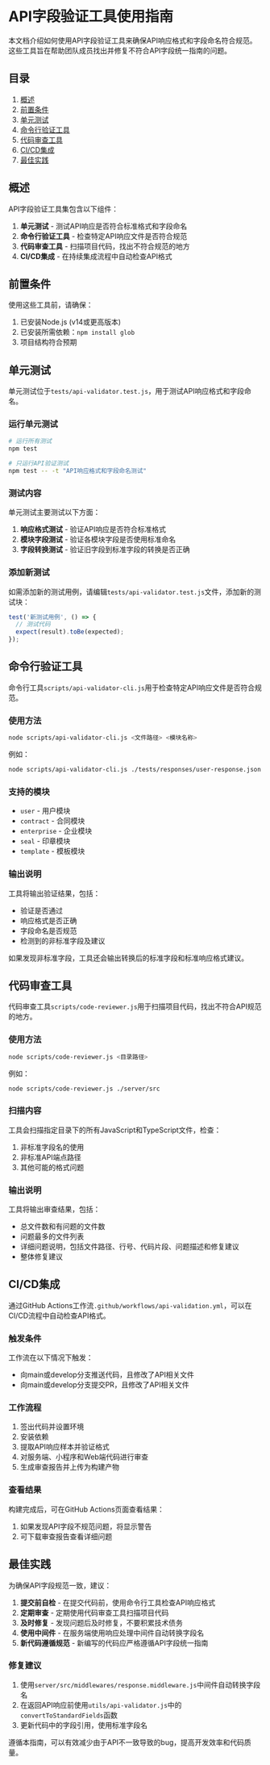 # API字段验证工具使用指南

本文档介绍如何使用API字段验证工具来确保API响应格式和字段命名符合规范。这些工具旨在帮助团队成员找出并修复不符合API字段统一指南的问题。

## 目录

1. [概述](#概述)
2. [前置条件](#前置条件)
3. [单元测试](#单元测试)
4. [命令行验证工具](#命令行验证工具)
5. [代码审查工具](#代码审查工具)
6. [CI/CD集成](#cicd集成)
7. [最佳实践](#最佳实践)

## 概述

API字段验证工具集包含以下组件：

1. **单元测试** - 测试API响应是否符合标准格式和字段命名
2. **命令行验证工具** - 检查特定API响应文件是否符合规范
3. **代码审查工具** - 扫描项目代码，找出不符合规范的地方
4. **CI/CD集成** - 在持续集成流程中自动检查API格式

## 前置条件

使用这些工具前，请确保：

1. 已安装Node.js (v14或更高版本)
2. 已安装所需依赖：`npm install glob`
3. 项目结构符合预期

## 单元测试

单元测试位于`tests/api-validator.test.js`，用于测试API响应格式和字段命名。

### 运行单元测试

```bash
# 运行所有测试
npm test

# 只运行API验证测试
npm test -- -t "API响应格式和字段命名测试"
```

### 测试内容

单元测试主要测试以下方面：

1. **响应格式测试** - 验证API响应是否符合标准格式
2. **模块字段测试** - 验证各模块字段是否使用标准命名
3. **字段转换测试** - 验证旧字段到标准字段的转换是否正确

### 添加新测试

如需添加新的测试用例，请编辑`tests/api-validator.test.js`文件，添加新的测试块：

```javascript
test('新测试用例', () => {
  // 测试代码
  expect(result).toBe(expected);
});
```

## 命令行验证工具

命令行工具`scripts/api-validator-cli.js`用于检查特定API响应文件是否符合规范。

### 使用方法

```bash
node scripts/api-validator-cli.js <文件路径> <模块名称>
```

例如：

```bash
node scripts/api-validator-cli.js ./tests/responses/user-response.json user
```

### 支持的模块

- `user` - 用户模块
- `contract` - 合同模块
- `enterprise` - 企业模块
- `seal` - 印章模块
- `template` - 模板模块

### 输出说明

工具将输出验证结果，包括：

- 验证是否通过
- 响应格式是否正确
- 字段命名是否规范
- 检测到的非标准字段及建议

如果发现非标准字段，工具还会输出转换后的标准字段和标准响应格式建议。

## 代码审查工具

代码审查工具`scripts/code-reviewer.js`用于扫描项目代码，找出不符合API规范的地方。

### 使用方法

```bash
node scripts/code-reviewer.js <目录路径>
```

例如：

```bash
node scripts/code-reviewer.js ./server/src
```

### 扫描内容

工具会扫描指定目录下的所有JavaScript和TypeScript文件，检查：

1. 非标准字段名的使用
2. 非标准API端点路径
3. 其他可能的格式问题

### 输出说明

工具将输出审查结果，包括：

- 总文件数和有问题的文件数
- 问题最多的文件列表
- 详细问题说明，包括文件路径、行号、代码片段、问题描述和修复建议
- 整体修复建议

## CI/CD集成

通过GitHub Actions工作流`.github/workflows/api-validation.yml`，可以在CI/CD流程中自动检查API格式。

### 触发条件

工作流在以下情况下触发：

- 向main或develop分支推送代码，且修改了API相关文件
- 向main或develop分支提交PR，且修改了API相关文件

### 工作流程

1. 签出代码并设置环境
2. 安装依赖
3. 提取API响应样本并验证格式
4. 对服务端、小程序和Web端代码进行审查
5. 生成审查报告并上传为构建产物

### 查看结果

构建完成后，可在GitHub Actions页面查看结果：

1. 如果发现API字段不规范问题，将显示警告
2. 可下载审查报告查看详细问题

## 最佳实践

为确保API字段规范一致，建议：

1. **提交前自检** - 在提交代码前，使用命令行工具检查API响应格式
2. **定期审查** - 定期使用代码审查工具扫描项目代码
3. **及时修复** - 发现问题后及时修复，不要积累技术债务
4. **使用中间件** - 在服务端使用响应处理中间件自动转换字段名
5. **新代码遵循规范** - 新编写的代码应严格遵循API字段统一指南

### 修复建议

1. 使用`server/src/middlewares/response.middleware.js`中间件自动转换字段名
2. 在返回API响应前使用`utils/api-validator.js`中的`convertToStandardFields`函数
3. 更新代码中的字段引用，使用标准字段名

遵循本指南，可以有效减少由于API不一致导致的bug，提高开发效率和代码质量。 
